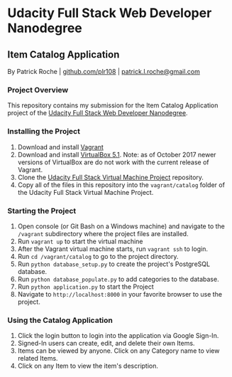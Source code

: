# Udacity Full Stack Web Developer Nanodegree

## Item Catalog Application

By Patrick Roche | [github.com/plr108](https://github.com/plr108) | [patrick.l.roche@gmail.com](mailto:patrick.l.roche@gmail.com)

### Project Overview

This repository contains my submission for the Item Catalog Application project of the [Udacity Full Stack Web Developer Nanodegree](https://www.udacity.com/course/full-stack-web-developer-nanodegree--nd004).

### Installing the Project

1. Download and install [Vagrant](https://www.vagrantup.com/intro/index.html)
2. Download and install [VirtualBox 5.1](https://www.virtualbox.org/wiki/Download_Old_Builds_5_1). Note: as of October 2017 newer versions of VirtualBox are do not work with the current release of Vagrant.
3. Clone the [Udacity Full Stack Virtual Machine Project](https://github.com/udacity/fullstack-nanodegree-vm) repository.
4. Copy all of the files in this repository into the `vagrant/catalog` folder of the Udacity Full Stack Virtual Machine Project.

### Starting the Project

1. Open console (or Git Bash on a Windows machine) and navigate to the `/vagrant` subdirectory where the project files are installed.
2. Run `vagrant up` to start the virtual machine
3. After the Vagrant virtual machine starts, run `vagrant ssh` to login.
4. Run `cd /vagrant/catalog` to go to the project directory.
5. Run `python database_setup.py` to create the project's PostgreSQL database.
6. Run `python database_populate.py` to add categories to the database.
7. Run `python application.py` to start the Project
8. Navigate to `http://localhost:8000` in your favorite browser to use the project.

### Using the Catalog Application

1. Click the login button to login into the application via Google Sign-In.
2. Signed-In users can create, edit, and delete their own Items.
3. Items can be viewed by anyone.  Click on any Category name to view related Items.
4. Click on any Item to view the item's description.
